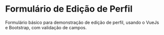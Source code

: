 # Formulário de Edição de Perfil

Formulário básico para demonstração de edição de perfil, usando o VueJs e Bootstrap, com validação de campos.
